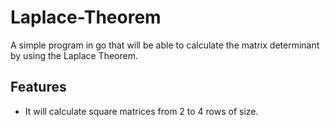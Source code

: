 # Laplace-Theorem
A simple program in go that will be able to calculate the matrix determinant by using the Laplace Theorem.

## Features
- It will calculate square matrices from 2 to 4 rows of size.